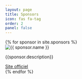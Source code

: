 ```yaml
---
layout: page
title: Sponsors
icon: fas fa-tag
order: 2
panel: false
---
```



<div class="row">
{% for sponsor in site.sponsors %}
<div class="col-sm-4">
  <div class="card text-white bg-dark mb-3">
    <img class="card-img-top bg-white" src="../assets/img/sponsor/{{ sponsor.img }}" alt="{{ sponsor.name }}">
    <div class="card-body">
      <p class="card-text">{{sponsor.description}}</p>
    </div>
    <div class="card-footer">
      <a href="{{sponsor.link}}" class="btn btn-primary">Site officiel</a>
    </div>
  </div>
</div>
{% endfor %}
</div>